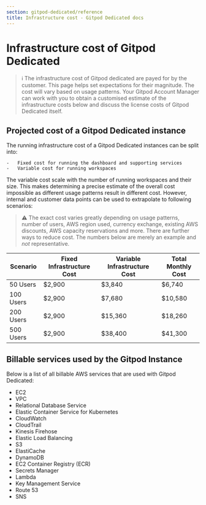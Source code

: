 ```yaml
---
section: gitpod-dedicated/reference
title: Infrastructure cost - Gitpod Dedicated docs
---
```


# Infrastructure cost of Gitpod Dedicated

> ℹ️ The infrastructure cost of Gitpod dedicated are payed for by the customer. This page helps set expectations for their magnitude. The cost will vary based on usage patterns. Your Gitpod Account Manager can work with you to obtain a customised estimate of the infrastructure costs below and discuss the license costs of Gitpod Dedicated itself.

## Projected cost of a Gitpod Dedicated instance

The running infrastructure cost of a Gitpod Dedicated instances can be split into:

    -   Fixed cost for running the dashboard and supporting services
    -   Variable cost for running workspaces

The variable cost scale with the number of running workspaces and their size. This makes determining a precise estimate of the overall cost impossible as different usage patterns result in different cost. However, internal and customer data points can be used to extrapolate to following scenarios:

> ⚠️ The exact cost varies greatly depending on usage patterns, number of users, AWS region used, currency exchange, existing AWS discounts, AWS capacity reservations and more. There are further ways to reduce cost. The numbers below are merely an example and _not_ representative.

| Scenario  | Fixed Infrastructure Cost | Variable Infrastructure Cost | Total Monthly Cost |
| --------- | ------------------------- | ---------------------------- | ------------------ |
| 50 Users  | $2,900                    | $3,840                       | $6,740             |
| 100 Users | $2,900                    | $7,680                       | $10,580            |
| 200 Users | $2,900                    | $15,360                      | $18,260            |
| 500 Users | $2,900                    | $38,400                      | $41,300            |

## Billable services used by the Gitpod Instance

Below is a list of all billable AWS services that are used with Gitpod Dedicated:

-   EC2
-   VPC
-   Relational Database Service
-   Elastic Container Service for Kubernetes
-   CloudWatch
-   CloudTrail
-   Kinesis Firehose
-   Elastic Load Balancing
-   S3
-   ElastiCache
-   DynamoDB
-   EC2 Container Registry (ECR)
-   Secrets Manager
-   Lambda
-   Key Management Service
-   Route 53
-   SNS
